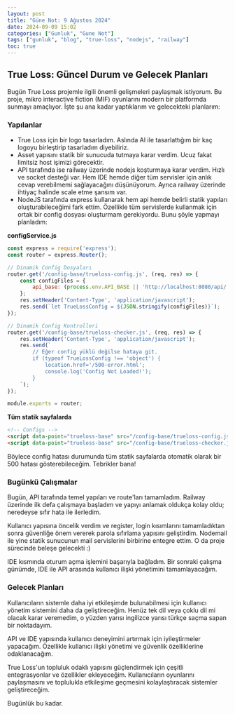 ```yaml
---
layout: post
title: "Güne Not: 9 Ağustos 2024"
date: 2024-09-09 15:02
categories: ["Gunluk", "Gune Not"]
tags: ["gunluk", "blog", "true-loss", "nodejs", "railway"]
toc: true
---
```


## True Loss: Güncel Durum ve Gelecek Planları
Bugün True Loss projemle ilgili önemli gelişmeleri paylaşmak istiyorum. Bu proje, mikro interactive fiction (MIF) oyunlarını modern bir platformda sunmayı amaçlıyor. İşte şu ana kadar yaptıklarım ve gelecekteki planlarım:

### Yapılanlar

- True Loss için bir logo tasarladım. Aslında AI ile tasarlattığım bir kaç logoyu birleştirip tasarladım diyebiliriz.
- Asset yapısını statik bir sunucuda tutmaya karar verdim. Ucuz fakat limitsiz host işimizi görecektir.
- API tarafında ise railway üzerinde nodejs koşturmaya karar verdim. Hızlı ve socket desteği var. Hem IDE hemde diğer tüm servisler için anlık cevap verebilmemi sağlayacağını düşünüyorum. Ayrıca railway üzerinde ihtiyaç halinde scale etme şansım var.
- NodeJS tarafında express kullanarak hem api hemde belirli statik yapıları oluşturabileceğimi fark ettim. Özellikle tüm servislerde kullanmak için ortak bir config dosyası oluşturmam gerekiyordu. Bunu şöyle yapmayı planladım:

**configService.js**
```javascript
const express = require('express');
const router = express.Router();

// Dinamik Config Dosyaları
router.get('/config-base/trueloss-config.js', (req, res) => {
    const configFiles = {
        api_base: (process.env.API_BASE || 'http://localhost:8080/api/')
    };
    res.setHeader('Content-Type', 'application/javascript');
    res.send(`let TrueLossConfig = ${JSON.stringify(configFiles)}`);
});

// Dinamik Config Kontrolleri
router.get('/config-base/trueloss-checker.js', (req, res) => {
    res.setHeader('Content-Type', 'application/javascript');
    res.send(`
        // Eğer config yüklü değilse hataya git.
        if (typeof TrueLossConfig !== 'object') {
            location.href='/500-error.html';
            console.log('Config Not Loaded!');
        }
    `);
});

module.exports = router;
```

**Tüm statik sayfalarda**
```html
<!-- Configs -->
<script data-point="trueloss-base" src="/config-base/trueloss-config.js"></script>
<script data-point="trueloss-base" src="/config-base/trueloss-checker.js"></script>
```

Böylece config hatası durumunda tüm statik sayfalarda otomatik olarak bir 500 hatası gösterebileceğim. Tebrikler bana!

### Bugünkü Çalışmalar
Bugün, API tarafında temel yapıları ve route'ları tamamladım. Railway üzerinde ilk defa çalışmaya başladım ve yapıyı anlamak oldukça kolay oldu; neredeyse sıfır hata ile ilerledim. 

Kullanıcı yapısına öncelik verdim ve register, login kısımlarını tamamladıktan sonra güvenliğe önem vererek parola sıfırlama yapısını geliştirdim. Nodemail ile yine statik sunucunun mail servislerini birbirine entegre ettim. O da proje sürecinde beleşe gelecekti :)

IDE kısmında oturum açma işlemini başarıyla bağladım. Bir sonraki çalışma günümde, IDE ile API arasında kullanıcı ilişki yönetimini tamamlayacağım.

### Gelecek Planları

Kullanıcıların sistemle daha iyi etkileşimde bulunabilmesi için kullanıcı yönetim sistemini daha da geliştireceğim. Henüz tek dil veya çoklu dil mi olacak karar veremedim, o yüzden yarısı ingilizce yarısı türkçe saçma sapan bir noktadayım.
  
API ve IDE yapısında kullanıcı deneyimini artırmak için iyileştirmeler yapacağım. Özellikle kullanıcı ilişki yönetimi ve güvenlik özelliklerine odaklanacağım.

True Loss'un topluluk odaklı yapısını güçlendirmek için çeşitli entegrasyonlar ve özellikler ekleyeceğim. Kullanıcıların oyunlarını paylaşmasını ve toplulukla etkileşime geçmesini kolaylaştıracak sistemler geliştireceğim.

Bugünlük bu kadar.